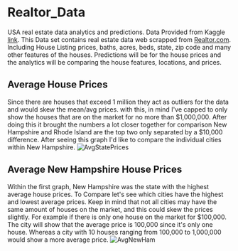# Realtor_Data
USA real estate data analytics and predictions. Data Provided from Kaggle [link](https://www.kaggle.com/datasets/ahmedshahriarsakib/usa-real-estate-dataset). This Data set contains real estate data web scrapped from [Realtor.com](https://www.realtor.com/). Including House Listing prices, baths, acres, beds, state, zip code and many other features of the houses. Predictions will be for the house prices and the analytics will be comparing the house features, locations, and prices. 


## Average House Prices 
Since there are houses that exceed 1 million they act as outliers for the data and would skew the mean/avg prices. with this, in mind I've capped to only show the houses that are on the market for no more than $1,000,000. After doing this it brought the numbers a lot closer together for comparison New Hampshire and Rhode Island are the top two only separated by a $10,000 difference. After seeing this graph I'd like to compare the individual cities within New Hampshire. 
![AvgStatePrices](https://i.gyazo.com/769a042985eb70761f076e6a51da06f1.png)



## Average New Hampshire House Prices
Within the first graph, New Hampshire was the state with the highest average house prices. To Compare let's see which cities have the highest and lowest average prices. Keep in mind that not all cities may have the same amount of houses on the market, and this could skew the prices slightly. For example if there is only one house on the market for $100,000. The city will show that the average price is 100,000 since it's only one house. Whereas a city with 10 houses ranging from 100,000 to 1,000,000 would show a more average price.
![AvgNewHam](https://i.gyazo.com/3b31da8b443953a84efb843489bd1936.png)